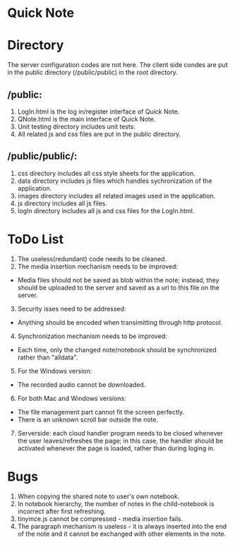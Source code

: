 # Quick Note
# Directory 
The server configuration codes are not here.
The client side condes are put in the public directory (/public/public) in the root directory.

## /public:
1. LogIn.html is the log in/register interface of Quick Note. 
2. QNote.html is the main interface of Quick Note.
3. Unit testing directory includes unit tests.
4. All related js and css files are put in the public directory.

## /public/public/:
1. css directory includes all css style sheets for the application.
2. data directory includes js files which handles sychronization of the application.
3. images directory includes all related images used in the application.
4. js directory includes all js files.
5. logIn directory includes all js and css files for the LogIn.html.

# ToDo List
1. The useless(redundant) code needs to be cleaned.
2. The media insertion mechanism needs to be improved:
  * Media files should not be saved as blob within the note; instead, they should be uploaded to the server and saved as a url to this file on the server. 
3. Security isses need to be addressed:
  * Anything should be encoded when transimitting through http protocol.
4. Synchronization mechanism needs to be improved:
  * Each time, only the changed note/notebook should be synchronized rather than "alldata".
5. For the Windows version: 
  * The recorded audio cannot be downloaded.
6. For both Mac and Windows versions:
  * The file management part cannot fit the screen perfectly.
  * There is an unknown scroll bar outside the note.
7. Serverside: each cloud handler program needs to be closed whenever the user leaves/refreshes the page; in this case, the handler should be activated whenever the page is loaded, rather than during loging in. 
  
# Bugs
1. When copying the shared note to user's own notebook.
2. In notebook hierarchy, the number of notes in the child-notebook is incorrect after first refreshing.
3. tinymce.js cannot be compressed - media insertion fails.
4. The paragraph mechanism is useless - it is always inserted into the end of the note and it cannot be exchanged with other elements in the note.
